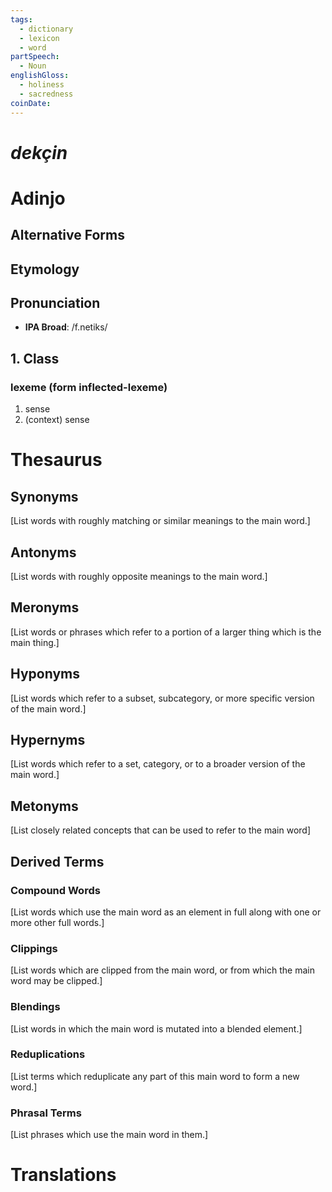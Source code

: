 ```yaml
---
tags:
  - dictionary
  - lexicon
  - word
partSpeech:
  - Noun
englishGloss:
  - holiness
  - sacredness
coinDate:
---
```

# *dekçin*

# Adinjo
## Alternative Forms

## Etymology

## Pronunciation
- **IPA Broad**: /f.netiks/

## 1. Class

### lexeme (form inflected-lexeme)
1. sense 
2. (context) sense

# Thesaurus
## Synonyms
\[List words with roughly matching or similar meanings to the main word.]
## Antonyms
\[List words with roughly opposite meanings to the main word.]

## Meronyms
\[List words or phrases which refer to a portion of a larger thing which is the main thing.]
## Hyponyms
\[List words which refer to a subset, subcategory, or more specific version of the main word.]
## Hypernyms
\[List words which refer to a set, category, or to a broader version of the main word.]
## Metonyms
\[List closely related concepts that can be used to refer to the main word]

## Derived Terms

### Compound Words
\[List words which use the main word as an element in full along with one or more other full words.]
### Clippings
\[List words which are clipped from the main word, or from which the main word may be clipped.]
### Blendings
\[List words in which the main word is mutated into a blended element.]
### Reduplications
\[List terms which reduplicate any part of this main word to form a new word.]
### Phrasal Terms
\[List phrases which use the main word in them.]

# Translations
